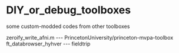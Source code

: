 # DIY_or_debug_toolboxes
some custom-modded codes from other toolboxes

zeroify_write_afni.m  ---  PrincetonUniversity/princeton-mvpa-toolbox  
ft_databrowser_hyhver --- fieldtrip
